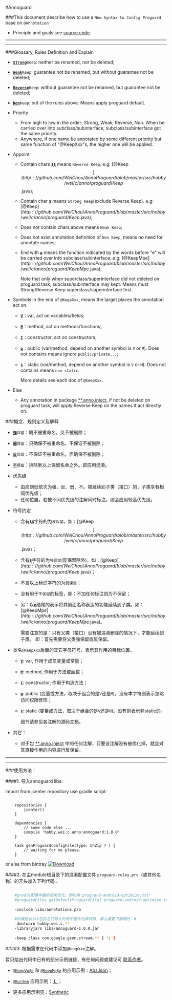 #Annoguard

###This document describe how to use a `New Syntax to Config Proguard` base on `@Annotation`

* Principle and goals see [source code](http://github.com/WeiChou/AnnoProguard/blob/master/libs/annotations.pro).

------------------------------------------------------------------------------------------------
---

###Glossary, Rules Definition and Explain

* [<b>`Strong`</b>]()`Keep`: neither be renamed, nor be deleted;
* [<b>`Weak`</b>]()`Keep`: guarantee not be renamed, but without guarantee not be deleted;
* [<b>`Reverse`</b>]()`Keep`: without guarantee not be renamed, but guarantee not be deleted;
* [<b>`Non`</b>]()`Keep`: out of the rules above. Means apply proguard default.


* Priority
    * From high to low in the order: Strong, Weak, Reverse, Non. When be carried over into subclass/subinterface, subclass/subinterface got the same priority.
    * Anywhere, if one name be annotated by some different priority but same function of "@KeepXxx"s, the higher one will be applied.
    
* Appoint
    * Contain chars [<b>`$$`</b>]() means `Reverse Keep`. e.g: [@Keep$$](http://github.com/WeiChou/AnnoProguard/blob/master/src/hobby/wei/c/anno/proguard/Keep$$.java);
    * Contain char [<b>`$`</b>]() means `Strong Keep`(exclude Reverse Keep). e.g: [@Keep$](http://github.com/WeiChou/AnnoProguard/blob/master/src/hobby/wei/c/anno/proguard/Keep$.java);
    * Does not contain chars above means `Weak Keep`;
    * Does not exist annotation definition of `Non Keep`, means no need for annotate names;
    * End with [<b>`e`</b>]() means the function indicated by the words before "e" will be carried over into subclass/subinterface.
    e.g: [@KeepMp$e](http://github.com/WeiChou/AnnoProguard/blob/master/src/hobby/wei/c/anno/proguard/KeepMp$e.java);
     
         Note that only when superclass/superinterface did not deleted on proguard task, subclass/subinterface may kept.
         Means must Strong/Reverse Keep superclass/superinterface first.
        
* Symbols in the end of `@KeepXxx`, means the target places the annotation act on.
    * [<b>`V`</b>]()：var, act on variables/fields;
    * [<b>`M`</b>]()：method, act on methods/functions;
    * [<b>`C`</b>]()：constructor, act on constructors;
    * [<b>`p`</b>]()：public (var/method, depend on another symbol is `V` or `M`). Does not contains means ignore `public/private...`;
    * [<b>`s`</b>]()：static (var/method, depend on another symbol is `V` or `M`). Does not contains means `non static`.
    
        More details see each doc of `@KeepXxx`.

* Else
    * Any annotation in package [\**.anno.inject](http://github.com/WeiChou/Wei.Lib2A/blob/master/Wei.Lib2A/src/hobby/wei/c/anno/inject),
    if not be deleted on proguard task, will apply Reverse Keep on the names it act directly on.


###概念、规则定义及解释

* [<b>`强`</b>]()`保留`：既不被重命名，又不被删除；
* [<b>`弱`</b>]()`保留`：只确保不被重命名，不保证不被删除；
* [<b>`反`</b>]()`保留`：不保证不被重命名，但确保不被删除；
* [<b>`不`</b>]()`保留`：排除到以上保留名单之外。即应用混淆。


* 优先级
    * 由高到低依次为强、反、弱、不。被延续到子类（接口）的，子类享有相同优先级；
    * 任何位置，若被不同优先级的注解同时标注，则会应用较高优先级。
    
* 符号约定
    * 含有[<b>`$$`</b>]()字符的为`反保留`。如：[@Keep$$](http://github.com/WeiChou/AnnoProguard/blob/master/src/hobby/wei/c/anno/proguard/Keep$$.java)；
    * 含有[<b>`$`</b>]()字符的为`强保留`(反保留除外)。如：[@Keep$](http://github.com/WeiChou/AnnoProguard/blob/master/src/hobby/wei/c/anno/proguard/Keep$.java)；
    * 不含以上标识字符的为`弱保留`；
    * 没有用于`不保留`的标签，即：不加任何标注则为不保留；
    * 另：以[<b>`e`</b>]()结尾的表示将其前面名称表达的功能延续到子类。如：[@KeepMp$e](http://github.com/WeiChou/AnnoProguard/blob/master/src/hobby/wei/c/anno/proguard/KeepMp$e.java)。
    
        需要注意的是：只有父类（接口）没有被混淆删除的情况下，才能延续到子类。
        即：首先需要将父类强保留或反保留。
        
* 类名`@KeepXxx`后面的其它字母符号，表示其作用的目标位置。
    * [<b>`V`</b>](): var, 作用于成员变量或常量；
    * [<b>`M`</b>](): method, 作用于方法或函数；
    * [<b>`C`</b>](): constructor, 作用于构造方法；
    * [<b>`p`</b>](): public (变量或方法，取决于组合的是`V`还是`M`)。没有本字符则表示忽略访问权限修饰；
    * [<b>`s`</b>](): static (变量或方法，取决于组合的是`V`还是`M`)。没有则表示非static的。
    
        细节请参见各注解的源码文档。

* 其它：
    * 对于包 [\**.anno.inject](http://github.com/WeiChou/Wei.Lib2A/blob/master/Wei.Lib2A/src/hobby/wei/c/anno/inject) 中的任何注解，只要该注解没有被优化掉，就会对其直接作用的内容进行反保留。

------------------------------------------------------------------------------------------------
---


###使用方法：

####1. 导入annoguard libs:

import from jcenter repository use gradle script:

```Gradle

    repositories {
        jcenter()
    }
    
    dependencies {
        // some code else ...
        compile 'hobby.wei.c.anno:annoguard:1.0.0'
    }
    
    task genProguardConfigFile(type: UnZip ? ) {
        // waiting for me please.
    }
```
or else from bintray [ ![Download](https://api.bintray.com/packages/hobby/maven/annoguard/images/download.svg) ](https://bintray.com/hobby/maven/annoguard/_latestVersion)

####2. 在主module根目录下的混淆配置文件 `proguard-rules.pro`（或其他名称）的开头加入下列代码：

```Bash

    #gradle配置中最好启用优化。即引用'proguard-android-optimize.txt'
    #proguardFiles getDefaultProguardFile('proguard-android-optimize.txt'), 'proguard-rules.pro'
    
    -include libs/annotations.pro
    
    #如果是以jar包的方式导入的而不是作为库项目，那么需要下面两行：#
    -dontwarn hobby.wei.c.**
    -libraryjars libs/annoguard-1.0.0.jar
    
    -keep class com.google.gson.stream.** { *; }
```

####3. 根据需求在代码中添加`@KeepXxx`注解。

暂只给出代码中已有的部分示例链接，有任何问题或建议可 [联系作者](http://github.com/WeiChou/Wei.Lib2A/blob/master/README.md#联系作者)。

* [`@KeepVp$e`](http://github.com/WeiChou/AnnoProguard/blob/master/src/hobby/wei/c/anno/proguard/KeepVp$e.java)
和 [`@KeepMp$e`](http://github.com/WeiChou/AnnoProguard/blob/master/src/hobby/wei/c/anno/proguard/KeepMp$e.java)
的应用示例：[AbsJson](http://github.com/WeiChou/Wei.Lib2A/blob/master/Wei.Lib2A/src/hobby/wei/c/data/abs/AbsJson.java#L45)；

* [`@Burden`](http://github.com/WeiChou/AnnoProguard/blob/master/src/hobby/wei/c/anno/proguard/Burden.java)
应用示例：[ L ](http://github.com/WeiChou/Wei.Lib2A/blob/master/Wei.Lib2A/src/hobby/wei/c/L.java#L121)；

* 更多应用示例见：[Synthetic](http://github.com/WeiChou/AnnoProguard/blob/master/src/test/example/Synthetic.java)
